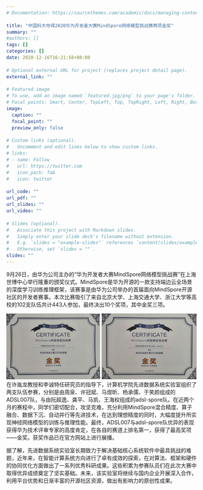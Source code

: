 ```yaml
---
# Documentation: https://sourcethemes.com/academic/docs/managing-content/

title: "中国科大夺得2020华为开发者大赛MindSpore网络模型挑战赛两项金奖"
summary: ""
#authors: []
tags: []
categories: []
date: 2020-12-16T16:21:58+08:00

# Optional external URL for project (replaces project detail page).
external_link: ""

# Featured image
# To use, add an image named `featured.jpg/png` to your page's folder.
# Focal points: Smart, Center, TopLeft, Top, TopRight, Left, Right, BottomLeft, Bottom, BottomRight.
image:
  caption: ""
  focal_point: ""
  preview_only: false

# Custom links (optional).
#   Uncomment and edit lines below to show custom links.
# links:
# - name: Follow
#   url: https://twitter.com
#   icon_pack: fab
#   icon: twitter

url_code: ""
url_pdf: ""
url_slides: ""
url_video: ""

# Slides (optional).
#   Associate this project with Markdown slides.
#   Simply enter your slide deck's filename without extension.
#   E.g. `slides = "example-slides"` references `content/slides/example-slides.md`.
#   Otherwise, set `slides = ""`.
slides: ""
---
```

9月26日，由华为公司主办的“华为开发者大赛MindSpore网络模型挑战赛”在上海世博中心举行隆重的颁奖仪式。MindSpore是华为开源的一款支持端边云全场景的深度学习训练推理框架，该赛事是由华为公司举办的首届面向MindSpore开源社区的开发者赛事。本次比赛吸引了来自北京大学、上海交通大学、浙江大学等高校的102支队伍共计443人参加，最终决出10个奖项，其中金奖三项。

![](华为MindSpore.png)
在许胤龙教授和李诚特任研究员的指导下，计算机学院先进数据系统实验室组织了两支队伍参赛，分别是由周泉、许冠斌、马煜昕、杨承儒、于笑颜组成的ADSL007队，与由阮超逸、龚平、马凯、王海权组成的adsl-spore队。在近两个月的赛程中，同学们密切配合，攻坚克难，充分利用MindSpore混合精度、算子融合、数据下沉、自动并行等先进技术，在达到理想精度的同时，大幅度提升所实现神经网络模型的训练与推理性能。最终，ADSL007与adsl-spore队优异的表现获得华为技术评审专家的高度肯定，在各自的赛道上排名第一，获得了最高奖项——金奖。获奖作品已在官方网站上进行展播。

据了解，先进数据系统实验室长期致力于解决基础核心系统软件中最具挑战的难题，近年来，在智能计算系统方向进行了卓有成效的探索，在对算法、框架和硬件的协同优化方面做出了一系列优秀科研成果。这些积累为参赛队员们在此次大赛中取得优异成绩奠定了坚实基础。未来，该实验室将继续与国内企业开展深入合作，利用平台优势和日渐丰富的开源社区资源，做出有影响力的原创性成果。

